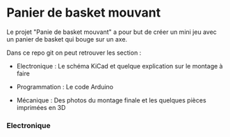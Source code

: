# Panier de basket mouvant

Le projet "Panie de basket mouvant" a pour but de créer un mini jeu avec un panier de basket qui bouge sur un axe.

Dans ce repo git on peut retrouver les section :

- Electronique : Le schéma KiCad et quelque explication sur le montage à faire

- Programmation : Le code Arduino

- Mécanique : Des photos du montage finale et les quelques pièces imprimées en 3D

### Electronique